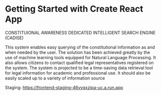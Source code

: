 # Getting Started with Create React App

CONSTITUIONAL AWARENESS DEDICATED INTELLIGENT SEARCH ENGINE (CADISE)

This system enables easy querying of the constitutional information
as and when needed by the user. The solution has been achieved greatly by the use of machine
learning tools equipped for Natural Language Processing. It also allows citizens to contact
qualified legal representatives registered on the system.
The system is projected to be a time-saving data retrieval tool for legal information
for academic and professional use. It should also be easily scaled up to a variety of information
source

Staging: https://frontend-staging-46vvqxzipa-uc.a.run.app
